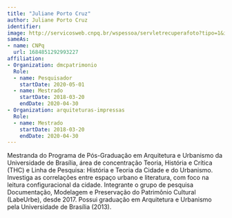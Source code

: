 ```yaml
---
title: "Juliane Porto Cruz"
author: Juliane Porto Cruz
identifier: 
image: http://servicosweb.cnpq.br/wspessoa/servletrecuperafoto?tipo=1&id=K4343962P6
sameAs:
- name: CNPq
  url: 1684851292993227
affiliation:
- Organization: dmcpatrimonio
  Role:
  - name: Pesquisador
    startDate: 2020-05-01
  - name: Mestrado
    startDate: 2018-03-20
    endDate: 2020-04-30
- Organization: arquiteturas-impressas
  Role:
  - name: Mestrado
    startDate: 2018-03-20
    endDate: 2020-04-30
---
```


Mestranda do Programa de Pós-Graduação em Arquitetura e Urbanismo da
Universidade de Brasília, área de concentração Teoria, História e
Crítica (THC) e Linha de Pesquisa: História e Teoria da Cidade e do
Urbanismo. Investiga as correlações entre espaço urbano e literatura,
com foco na leitura configuracional da cidade. Integrante o grupo de
pesquisa Documentação, Modelagem e Preservação do Patrimônio Cultural
(LabeUrbe), desde 2017. Possui graduação em Arquitetura e Urbanismo pela
Universidade de Brasília (2013).

